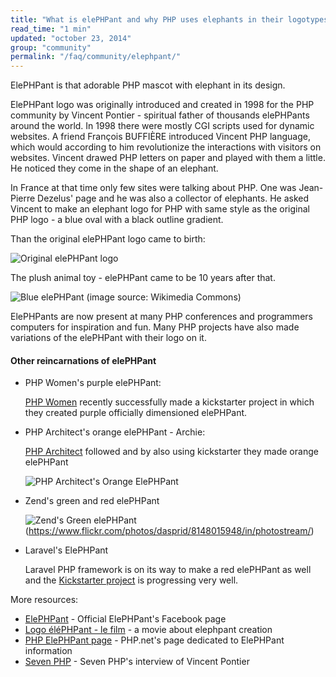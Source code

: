 ```yaml
---
title: "What is elePHPant and why PHP uses elephants in their logotypes?"
read_time: "1 min"
updated: "october 23, 2014"
group: "community"
permalink: "/faq/community/elephpant/"
---
```


ElePHPant is that adorable PHP mascot with elephant in its design.

ElePHPant logo was originally introduced and created in 1998 for the PHP community by Vincent Pontier - spiritual father of
thousands elePHPants around the world. In 1998 there were mostly CGI scripts used for dynamic websites. A friend François BUFFIÈRE
introduced Vincent PHP language, which would according to him revolutionize the interactions with visitors on websites. Vincent
drawed PHP letters on paper and played with them a little. He noticed they come in the shape of an elephant.

In France at that time only few sites were talking about PHP. One was Jean-Pierre Dezelus' page and he was also a collector of elephants.
He asked Vincent to make an elephant logo for PHP with same style as the original PHP logo - a blue oval with a black outline gradient.

Than the original elePHPant logo came to birth:

![Original elePHPant logo](/faq/images/elephpant.png "Original elePHPant logo")

The plush animal toy - elePHPant came to be 10 years after that.

![Blue elePHPant](http://upload.wikimedia.org/wikipedia/commons/b/bf/ElePHPant_studying_notes_from_SugarCon_2007.jpg "Blue ElePHPant")
(image source: Wikimedia Commons)

ElePHPants are now present at many PHP conferences and programmers computers for inspiration and fun. Many PHP projects have also made variations
of the elePHPant with their logo on it.

#### Other reincarnations of elePHPant

* PHP Women's purple elePHPant:

  [PHP Women](http://phpwomen.org/) recently successfully made a kickstarter project in which they created purple officially dimensioned elePHPant.

* PHP Architect's orange elePHPant - Archie:

  [PHP Architect](http://www.phparch.com/) followed and by also using kickstarter they made orange elePHPant

  ![PHP Architect's Orange ElePHPant](/faq/images/elephpant-archie.png "PHP Architect's elePHPant Archie")

* Zend's green and red elePHPant

  ![Zend's Green elePHPant](https://c1.staticflickr.com/9/8186/8148015948_22c4bf6e53_b.jpg)
  (https://www.flickr.com/photos/dasprid/8148015948/in/photostream/)

* Laravel's ElePHPant

  Laravel PHP framework is on its way to make a red elePHPant as well and the [Kickstarter project](https://www.kickstarter.com/projects/1560940280/laravel-elephpant)
  is progressing very well.

More resources:

* [ElePHPant](https://www.facebook.com/pages/elePHPant-Official/774704769242207) - Official ElePHPant's Facebook page
* [Logo éléPHPant - le film](http://www.elroubio.net/naissance_elephpant.php) - a movie about elephpant creation
* [PHP ElePHPant page](http://php.net/elephpant.php) - PHP.net's page dedicated to ElePHPant information
* [Seven PHP](http://7php.com/elephpant/#A_Small_Intro_PHP_The_PHP_Community) - Seven PHP's interview of Vincent Pontier
